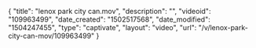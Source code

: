 {
    "title": "lenox park city can.mov",
    "description": "",
    "videoid": "109963499",
    "date_created": "1502517568",
    "date_modified": "1504247455",
    "type": "captivate",
    "layout": "video",
    "url": "\/v\/lenox-park-city-can-mov\/109963499"
}